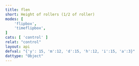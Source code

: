 ```yaml
---
title: flen
short: Height of rollers (1/2 of roller)
modes: [
	'flipbox',
	'timeflipbox',
]
cats: [ 'control' ]
relat: "control"
layout: api
defval: "{'y': 15, 'm':12, 'd':15, 'h':12, 'i':15, 'a':3}"
dattype: "Object"
---
```



